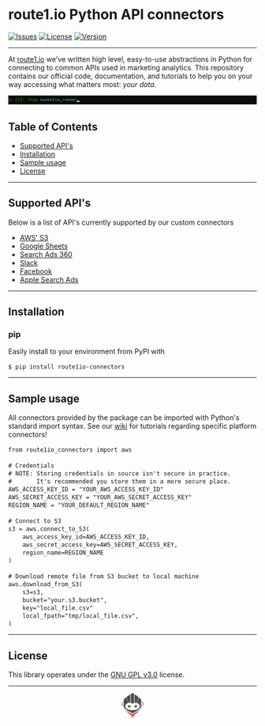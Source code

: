 # route1.io Python API connectors

[![Issues](https://img.shields.io/github/issues/route1io/route1io-python-connectors)](https://github.com/route1io/route1io-python-connectors/issues)
[![License](https://img.shields.io/github/license/route1io/route1io-python-connectors)](https://www.gnu.org/licenses/gpl-3.0.en.html)
[![Version](https://img.shields.io/pypi/v/route1io-connectors?color=brightgreen)](https://pypi.org/project/route1io-connectors/)

---

At [route1.io](http://route1.io/index.html) we've written high level, easy-to-use abstractions in Python for connecting to common APIs used in marketing analytics. This repository contains our official code, documentation, and tutorials to help you on your way accessing what matters most: *your data*.

![Sample gif showing importing the connectors](media/route1io_import.gif)

## Table of Contents
* [Supported API's](#supported)
* [Installation](#installation)
* [Sample usage](#usage)
* [License](#license)

---

## Supported API's <a name="supported"></a>
Below is a list of API's currently supported by our custom connectors
* [AWS' S3](route1io_connectors/aws.py)
* [Google Sheets](route1io_connectors/gsheets.py)
* [Search Ads 360](route1io_connectors/sa360.py)
* [Slack](route1io_connectors/slack.py)
* [Facebook](route1io_connectors/facebook.py)
* [Apple Search Ads](route1io_connectors/apple_search_ads.py)

---

## Installation <a name="installation"></a>

### pip
Easily install to your environment from PyPI with 
```shell
$ pip install route1io-connectors
```

---

## Sample usage <a name="usage"></a>
All connectors provided by the package can be imported with Python's standard import syntax. See our [wiki](https://github.com/route1io/route1io-python-connectors/wiki) for tutorials regarding specific platform connectors!


```python3
from route1io_connectors import aws

# Credentials 
# NOTE: Storing credentials in source isn't secure in practice. 
#       It's recommended you store them in a more secure place.
AWS_ACCESS_KEY_ID = "YOUR_AWS_ACCESS_KEY_ID"
AWS_SECRET_ACCESS_KEY = "YOUR_AWS_SECRET_ACCESS_KEY"
REGION_NAME = "YOUR_DEFAULT_REGION_NAME"

# Connect to S3 
s3 = aws.connect_to_S3(
    aws_access_key_id=AWS_ACCESS_KEY_ID,
    aws_secret_access_key=AWS_SECRET_ACCESS_KEY,
    region_name=REGION_NAME
)

# Download remote file from S3 bucket to local machine
aws.download_from_S3(
    s3=s3,
    bucket="your.s3.bucket",
    key="local_file.csv"
    local_fpath="tmp/local_file.csv",
)
```

<!-- ---

## Documentation <a name="documentation"></a>
The official documentation can be found [here](docs/_build/html/index.html). -->

---

## License <a name="license"></a>
This library operates under the [GNU GPL v3.0](LICENSE) license.

---

<p align="center">
  <img src="media/route1io.png" width="50px">
</p>
